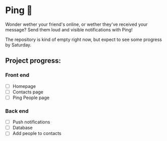 # Ping 🔴

Wonder wether your friend's online, or wether they've received your message? Send them loud and visible notifications with Ping!

The repository is kind of empty right now, but expect to see some progress by Saturday.

## Project progress:

### Front end

- [ ] Homepage
- [ ] Contacts page
- [ ] Ping People page

### Back end

- [ ] Push notifications
- [ ] Database
- [ ] Add people to contacts
